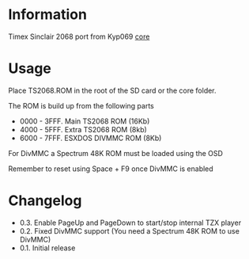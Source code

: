 # Information

Timex Sinclair 2068 port from Kyp069 [core](https://github.com/Kyp069/ts2068)

# Usage

Place TS2068.ROM in the root of the SD card or the core folder.

The ROM is build up from the following parts
- 0000 - 3FFF. Main TS2068 ROM (16Kb)
- 4000 - 5FFF. Extra TS2068 ROM (8kb)
- 6000 - 7FFF. ESXDOS DIVMMC ROM (8Kb)
 
For DivMMC a Spectrum 48K ROM must be loaded using the OSD

Remember to reset using Space + F9 once DivMMC is enabled

# Changelog

- 0.3. Enable PageUp and PageDown to start/stop internal TZX player
- 0.2. Fixed DivMMC support (You need a Spectrum 48K ROM to use DivMMC)
- 0.1. Initial release


